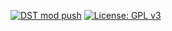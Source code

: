 
[![DST mod push](https://github.com/suqingfa/Tips/actions/workflows/deploy.yml/badge.svg)](https://github.com/suqingfa/Tips/actions/workflows/deploy.yml)
[![License: GPL v3](https://img.shields.io/badge/License-GPL%20v3-blue.svg)](https://www.gnu.org/licenses/gpl-3.0)